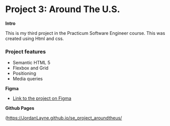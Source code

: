 # Project 3: Around The U.S.

**Intro**

This is my third project in the Practicum Software Engineer course. This was created using Html and css.

### Project features

- Semantic HTML 5
- Flexbox and Grid
- Positioning
- Media queries

**Figma**
- [Link to the project on Figma](https://www.figma.com/file/ii4xxsJ0ghevUOcssTlHZv/Sprint-3%3A-Around-the-US?node-id=6432%3A203&t=QU7P1Y0jG2EZtFFd-0)

**Github Pages**

(https://JordanLayne.github.io/se_project_aroundtheus/
